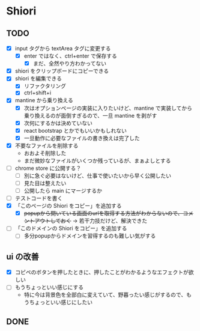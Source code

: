 # Shiori

## TODO

- [x] input タグから textArea タグに変更する
  - [x] enter ではなく、ctrl+enter で保存する
    - [x] まだ、全然やり方わかってない
- [x] shiori をクリップボードにコピーできる
- [x] shiori を編集できる
  - [x] リファクタリング
  - [x] ctrl+shift+i
- [x] mantine から乗り換える
  - [x] 次はオプションページの実装に入りたいけど、mantine で実装してから乗り換えるのが面倒すぎるので、一旦 mantine を剥がす
  - [x] 次何にするかは決めていない
  - [x] react bootstrap とかでもいいかもしれない
  - [x] 一旦動作に必要なファイルの書き換えは完了した
- [x] 不要なファイルを削除する
  - おおよそ削除した
  - まだ微妙なファイルがいくつか残っているが、まぁよしとする
- [ ] chrome store に公開する？
  - [ ] 別に急ぐ必要はないけど、仕事で使いたいから早く公開したい
  - [ ] 見た目は整えたい
  - [ ] 公開したら main にマージするか
- [ ] テストコードを書く
- [x] 「このページの Shiori をコピー」を追加する
  - [x] ~~popupから開いている画面のurlを取得する方法がわからないので、コメントアウトしておく~~ -> 若干力技だけど、解決できた
- [ ] 「このドメインの Shiori をコピー」を追加する
  - [ ] 多分popupからドメインを習得するのも難しい気がする

## ui の改善

- [x] コピペのボタンを押したときに、押したことがわかるようなエフェクトが欲しい
- [ ] もうちょっといい感じにする
  - 特に今は背景色を全部白に変えていて、野暮ったい感じがするので、もうちょっといい感じにしたい

## DONE
